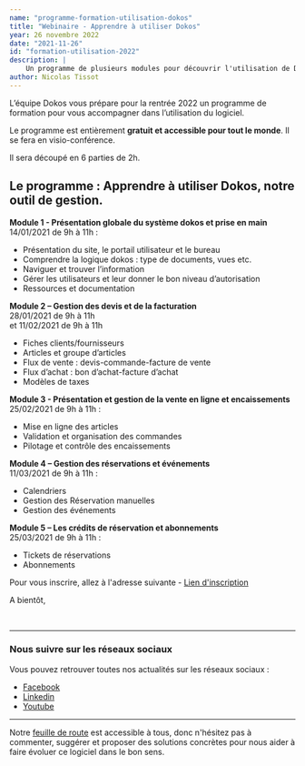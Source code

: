 ```yaml
---
name: "programme-formation-utilisation-dokos"
title: "Webinaire - Apprendre à utiliser Dokos"
year: 26 novembre 2022
date: "2021-11-26"
id: "formation-utilisation-2022"
description: |
    Un programme de plusieurs modules pour découvrir l'utilisation de Dokos. Gratuit et accessible pour tous.
author: Nicolas Tissot
---
```


L’équipe Dokos vous prépare pour la rentrée 2022 un programme de formation pour vous accompagner dans l’utilisation du logiciel.

Le programme est entièrement **gratuit et accessible pour tout le monde**. Il se fera en visio-conférence.

Il sera découpé en 6 parties de 2h.

## Le programme : Apprendre à utiliser Dokos, notre outil de gestion.

**Module 1 - Présentation globale du système dokos et prise en main**
<br>14/01/2021 de 9h à 11h :

- Présentation du site, le portail utilisateur et le bureau
- Comprendre la logique dokos : type de documents, vues etc.
- Naviguer et trouver l’information
- Gérer les utilisateurs et leur donner le bon niveau d’autorisation
- Ressources et documentation

**Module 2 – Gestion des devis et de la facturation**
<br>28/01/2021 de 9h à 11h
<br>et 11/02/2021 de 9h à 11h

- Fiches clients/fournisseurs
- Articles et groupe d’articles
- Flux de vente : devis-commande-facture de vente
- Flux d’achat : bon d’achat-facture d’achat
- Modèles de taxes

**Module 3 - Présentation et gestion de la vente en ligne et encaissements**
<br>25/02/2021 de 9h à 11h :

- Mise en ligne des articles
- Validation et organisation des commandes
- Pilotage et contrôle des encaissements

**Module 4 – Gestion des réservations et événements**
<br>11/03/2021 de 9h à 11h :

- Calendriers
- Gestion des Réservation manuelles
- Gestion des événements

**Module 5 – Les crédits de réservation et abonnements**
<br>25/03/2021 de 9h à 11h :

- Tickets de réservations
- Abonnements

Pour vous inscrire, allez à l'adresse suivante - <a href="https://dashboard.dokos.io/events" target="_blank">Lien d'inscription</a>
 

A bientôt,

<br>

---

### Nous suivre sur les réseaux sociaux

Vous pouvez retrouver toutes nos actualités sur les réseaux sociaux : 
- <a href="https://www.facebook.com/dokos.io" target="_blank">Facebook</a>
- <a href="https://www.linkedin.com/company/dokos.io/" target="_blank">Linkedin</a>
- <a href="https://www.youtube.com/channel/UC2f3m8QANAVfKi2Pzw2fBlw/videos" target="_blank">Youtube</a>

---

Notre [feuille de route](https://gitlab.com/dokos/dokos/-/boards/966503) est accessible à tous, donc n'hésitez pas à commenter, suggérer et proposer des solutions concrètes pour nous aider à faire évoluer ce logiciel dans le bon sens.
